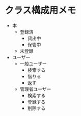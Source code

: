 # クラス構成用メモ

- 本
  - 登録済
    - 貸出中
    - 保管中
  - 未登録
- ユーザー
  - 一般ユーザー
    - 検索する
    - 借りる
    - 返す
  - 管理者ユーザー
    - 検索する
    - 登録する
    - 削除する
